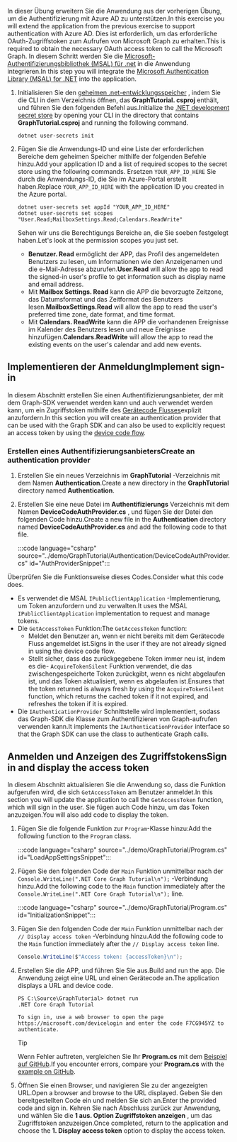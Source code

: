 <!-- markdownlint-disable MD002 MD041 -->

<span data-ttu-id="0ddf8-101">In dieser Übung erweitern Sie die Anwendung aus der vorherigen Übung, um die Authentifizierung mit Azure AD zu unterstützen.</span><span class="sxs-lookup"><span data-stu-id="0ddf8-101">In this exercise you will extend the application from the previous exercise to support authentication with Azure AD.</span></span> <span data-ttu-id="0ddf8-102">Dies ist erforderlich, um das erforderliche OAuth-Zugriffstoken zum Aufrufen von Microsoft Graph zu erhalten.</span><span class="sxs-lookup"><span data-stu-id="0ddf8-102">This is required to obtain the necessary OAuth access token to call the Microsoft Graph.</span></span> <span data-ttu-id="0ddf8-103">In diesem Schritt werden Sie die [Microsoft-Authentifizierungsbibliothek (MSAL) für .net](https://github.com/AzureAD/microsoft-authentication-library-for-dotnet) in die Anwendung integrieren.</span><span class="sxs-lookup"><span data-stu-id="0ddf8-103">In this step you will integrate the [Microsoft Authentication Library (MSAL) for .NET](https://github.com/AzureAD/microsoft-authentication-library-for-dotnet) into the application.</span></span>

1. <span data-ttu-id="0ddf8-104">Initialisieren Sie den [geheimen .net-entwicklungsspeicher](/aspnet/core/security/app-secrets) , indem Sie die CLI in dem Verzeichnis öffnen, das **GraphTutorial. csproj** enthält, und führen Sie den folgenden Befehl aus.</span><span class="sxs-lookup"><span data-stu-id="0ddf8-104">Initialize the [.NET development secret store](/aspnet/core/security/app-secrets) by opening your CLI in the directory that contains **GraphTutorial.csproj** and running the following command.</span></span>

    ```Shell
    dotnet user-secrets init
    ```

1. <span data-ttu-id="0ddf8-105">Fügen Sie die Anwendungs-ID und eine Liste der erforderlichen Bereiche dem geheimen Speicher mithilfe der folgenden Befehle hinzu.</span><span class="sxs-lookup"><span data-stu-id="0ddf8-105">Add your application ID and a list of required scopes to the secret store using the following commands.</span></span> <span data-ttu-id="0ddf8-106">Ersetzen `YOUR_APP_ID_HERE` Sie durch die Anwendungs-ID, die Sie im Azure-Portal erstellt haben.</span><span class="sxs-lookup"><span data-stu-id="0ddf8-106">Replace `YOUR_APP_ID_HERE` with the application ID you created in the Azure portal.</span></span>

    ```Shell
    dotnet user-secrets set appId "YOUR_APP_ID_HERE"
    dotnet user-secrets set scopes "User.Read;MailboxSettings.Read;Calendars.ReadWrite"
    ```

    <span data-ttu-id="0ddf8-107">Sehen wir uns die Berechtigungs Bereiche an, die Sie soeben festgelegt haben.</span><span class="sxs-lookup"><span data-stu-id="0ddf8-107">Let's look at the permission scopes you just set.</span></span>

    - <span data-ttu-id="0ddf8-108">**Benutzer. Read** ermöglicht der APP, das Profil des angemeldeten Benutzers zu lesen, um Informationen wie den Anzeigenamen und die e-Mail-Adresse abzurufen.</span><span class="sxs-lookup"><span data-stu-id="0ddf8-108">**User.Read** will allow the app to read the signed-in user's profile to get information such as display name and email address.</span></span>
    - <span data-ttu-id="0ddf8-109">Mit **Mailbox Settings. Read** kann die APP die bevorzugte Zeitzone, das Datumsformat und das Zeitformat des Benutzers lesen.</span><span class="sxs-lookup"><span data-stu-id="0ddf8-109">**MailboxSettings.Read** will allow the app to read the user's preferred time zone, date format, and time format.</span></span>
    - <span data-ttu-id="0ddf8-110">Mit **Calendars. ReadWrite** kann die APP die vorhandenen Ereignisse im Kalender des Benutzers lesen und neue Ereignisse hinzufügen.</span><span class="sxs-lookup"><span data-stu-id="0ddf8-110">**Calendars.ReadWrite** will allow the app to read the existing events on the user's calendar and add new events.</span></span>

## <a name="implement-sign-in"></a><span data-ttu-id="0ddf8-111">Implementieren der Anmeldung</span><span class="sxs-lookup"><span data-stu-id="0ddf8-111">Implement sign-in</span></span>

<span data-ttu-id="0ddf8-112">In diesem Abschnitt erstellen Sie einen Authentifizierungsanbieter, der mit dem Graph-SDK verwendet werden kann und auch verwendet werden kann, um ein Zugriffstoken mithilfe des [Gerätecode Flusses](https://docs.microsoft.com/azure/active-directory/develop/v2-oauth2-device-code)explizit anzufordern.</span><span class="sxs-lookup"><span data-stu-id="0ddf8-112">In this section you will create an authentication provider that can be used with the Graph SDK and can also be used to explicitly request an access token by using the [device code flow](https://docs.microsoft.com/azure/active-directory/develop/v2-oauth2-device-code).</span></span>

### <a name="create-an-authentication-provider"></a><span data-ttu-id="0ddf8-113">Erstellen eines Authentifizierungsanbieters</span><span class="sxs-lookup"><span data-stu-id="0ddf8-113">Create an authentication provider</span></span>

1. <span data-ttu-id="0ddf8-114">Erstellen Sie ein neues Verzeichnis im **GraphTutorial** -Verzeichnis mit dem Namen **Authentication**.</span><span class="sxs-lookup"><span data-stu-id="0ddf8-114">Create a new directory in the **GraphTutorial** directory named **Authentication**.</span></span>
1. <span data-ttu-id="0ddf8-115">Erstellen Sie eine neue Datei im **Authentifizierungs** Verzeichnis mit dem Namen **DeviceCodeAuthProvider.cs** , und fügen Sie der Datei den folgenden Code hinzu.</span><span class="sxs-lookup"><span data-stu-id="0ddf8-115">Create a new file in the **Authentication** directory named **DeviceCodeAuthProvider.cs** and add the following code to that file.</span></span>

    :::code language="csharp" source="../demo/GraphTutorial/Authentication/DeviceCodeAuthProvider.cs" id="AuthProviderSnippet":::

<span data-ttu-id="0ddf8-116">Überprüfen Sie die Funktionsweise dieses Codes.</span><span class="sxs-lookup"><span data-stu-id="0ddf8-116">Consider what this code does.</span></span>

- <span data-ttu-id="0ddf8-117">Es verwendet die MSAL `IPublicClientApplication` -Implementierung, um Token anzufordern und zu verwalten.</span><span class="sxs-lookup"><span data-stu-id="0ddf8-117">It uses the MSAL `IPublicClientApplication` implementation to request and manage tokens.</span></span>
- <span data-ttu-id="0ddf8-118">Die `GetAccessToken` Funktion:</span><span class="sxs-lookup"><span data-stu-id="0ddf8-118">The `GetAccessToken` function:</span></span>
  - <span data-ttu-id="0ddf8-119">Meldet den Benutzer an, wenn er nicht bereits mit dem Gerätecode Fluss angemeldet ist.</span><span class="sxs-lookup"><span data-stu-id="0ddf8-119">Signs in the user if they are not already signed in using the device code flow.</span></span>
  - <span data-ttu-id="0ddf8-120">Stellt sicher, dass das zurückgegebene Token immer neu ist, indem es die- `AcquireTokenSilent` Funktion verwendet, die das zwischengespeicherte Token zurückgibt, wenn es nicht abgelaufen ist, und das Token aktualisiert, wenn es abgelaufen ist.</span><span class="sxs-lookup"><span data-stu-id="0ddf8-120">Ensures that the token returned is always fresh by using the `AcquireTokenSilent` function, which returns the cached token if it not expired, and refreshes the token if it is expired.</span></span>
- <span data-ttu-id="0ddf8-121">Die `IAuthenticationProvider` Schnittstelle wird implementiert, sodass das Graph-SDK die Klasse zum Authentifizieren von Graph-aufrufen verwenden kann.</span><span class="sxs-lookup"><span data-stu-id="0ddf8-121">It implements the `IAuthenticationProvider` interface so that the Graph SDK can use the class to authenticate Graph calls.</span></span>

## <a name="sign-in-and-display-the-access-token"></a><span data-ttu-id="0ddf8-122">Anmelden und Anzeigen des Zugriffstokens</span><span class="sxs-lookup"><span data-stu-id="0ddf8-122">Sign in and display the access token</span></span>

<span data-ttu-id="0ddf8-123">In diesem Abschnitt aktualisieren Sie die Anwendung so, dass die Funktion aufgerufen wird, die sich `GetAccessToken` am Benutzer anmeldet.</span><span class="sxs-lookup"><span data-stu-id="0ddf8-123">In this section you will update the application to call the `GetAccessToken` function, which will sign in the user.</span></span> <span data-ttu-id="0ddf8-124">Sie fügen auch Code hinzu, um das Token anzuzeigen.</span><span class="sxs-lookup"><span data-stu-id="0ddf8-124">You will also add code to display the token.</span></span>

1. <span data-ttu-id="0ddf8-125">Fügen Sie die folgende Funktion zur `Program`-Klasse hinzu:</span><span class="sxs-lookup"><span data-stu-id="0ddf8-125">Add the following function to the `Program` class.</span></span>

    :::code language="csharp" source="../demo/GraphTutorial/Program.cs" id="LoadAppSettingsSnippet":::

1. <span data-ttu-id="0ddf8-126">Fügen Sie den folgenden Code der `Main` Funktion unmittelbar nach der `Console.WriteLine(".NET Core Graph Tutorial\n");` -Verbindung hinzu.</span><span class="sxs-lookup"><span data-stu-id="0ddf8-126">Add the following code to the `Main` function immediately after the `Console.WriteLine(".NET Core Graph Tutorial\n");` line.</span></span>

    :::code language="csharp" source="../demo/GraphTutorial/Program.cs" id="InitializationSnippet":::

1. <span data-ttu-id="0ddf8-127">Fügen Sie den folgenden Code der `Main` Funktion unmittelbar nach der `// Display access token` -Verbindung hinzu.</span><span class="sxs-lookup"><span data-stu-id="0ddf8-127">Add the following code to the `Main` function immediately after the `// Display access token` line.</span></span>

    ```csharp
    Console.WriteLine($"Access token: {accessToken}\n");
    ```

1. <span data-ttu-id="0ddf8-128">Erstellen Sie die APP, und führen Sie Sie aus.</span><span class="sxs-lookup"><span data-stu-id="0ddf8-128">Build and run the app.</span></span> <span data-ttu-id="0ddf8-129">Die Anwendung zeigt eine URL und einen Gerätecode an.</span><span class="sxs-lookup"><span data-stu-id="0ddf8-129">The application displays a URL and device code.</span></span>

    ```Shell
    PS C:\Source\GraphTutorial> dotnet run
    .NET Core Graph Tutorial

    To sign in, use a web browser to open the page https://microsoft.com/devicelogin and enter the code F7CG945YZ to authenticate.
    ```

    > [!TIP]
    > <span data-ttu-id="0ddf8-130">Wenn Fehler auftreten, vergleichen Sie Ihr **Program.cs** mit dem [Beispiel auf GitHub](https://github.com/microsoftgraph/msgraph-training-dotnet-core/blob/master/demo/GraphTutorial/Program.cs).</span><span class="sxs-lookup"><span data-stu-id="0ddf8-130">If you encounter errors, compare your **Program.cs** with the [example on GitHub](https://github.com/microsoftgraph/msgraph-training-dotnet-core/blob/master/demo/GraphTutorial/Program.cs).</span></span>

1. <span data-ttu-id="0ddf8-131">Öffnen Sie einen Browser, und navigieren Sie zu der angezeigten URL.</span><span class="sxs-lookup"><span data-stu-id="0ddf8-131">Open a browser and browse to the URL displayed.</span></span> <span data-ttu-id="0ddf8-132">Geben Sie den bereitgestellten Code ein und melden Sie sich an.</span><span class="sxs-lookup"><span data-stu-id="0ddf8-132">Enter the provided code and sign in.</span></span> <span data-ttu-id="0ddf8-133">Kehren Sie nach Abschluss zurück zur Anwendung, und wählen Sie die **1 aus. Option Zugriffstoken anzeigen** , um das Zugriffstoken anzuzeigen.</span><span class="sxs-lookup"><span data-stu-id="0ddf8-133">Once completed, return to the application and choose the **1. Display access token** option to display the access token.</span></span>
